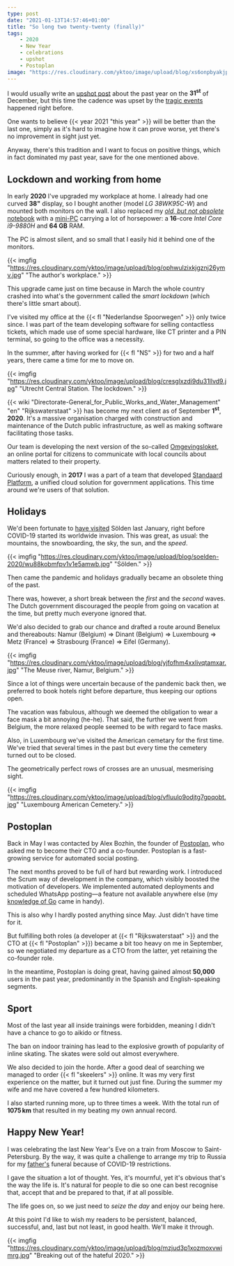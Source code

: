 ```yaml
---
type: post
date: "2021-01-13T14:57:46+01:00"
title: "So long two twenty-twenty (finally)"
tags:
    - 2020
    - New Year
    - celebrations
    - upshot
    - Postoplan
image: "https://res.cloudinary.com/yktoo/image/upload/blog/xs6onpbyakjpszks82bx.png"
---
```


I would usually write an [upshot post](/tags/upshot) about the past year on the **31<sup>st</sup>** of December, but this time the cadence was upset by the [tragic events](0764) happened right before.

One wants to believe {{< year 2021 "this year" >}} will be better than the last one, simply as it's hard to imagine how it can prove worse, yet there's no improvement in sight just yet.

Anyway, there's this tradition and I want to focus on positive things, which in fact dominated my past year, save for the one mentioned above.

<!--more-->

## Lockdown and working from home

In early **2020** I've upgraded my workplace at home. I already had one curved **38"** display, so I bought another (model *LG 38WK95C-W*) and mounted both monitors on the wall. I also replaced my *[old, but not obsolete](https://contentincontext.me/2015/08/04/im-old-not-obsolete/)* [notebook](0571) with a [mini-PC](https://yktoo.me/ali-41EK4s) carrying a lot of horsepower: a **16**-core *Intel Core i9-9880H* and **64 GB** RAM.

The PC is almost silent, and so small that I easily hid it behind one of the monitors.

{{< imgfig "https://res.cloudinary.com/yktoo/image/upload/blog/ophwulzixkjgznj26ymv.jpg" "The author's workplace." >}}

This upgrade came just on time because in March the whole country crashed into what's the government called the *smart lockdown* (which there's little smart about).

I've visited my office at the {{< fl "Nederlandse Spoorwegen" >}} only twice since. I was part of the team developing software for selling contactless tickets, which made use of some special hardware, like CT printer and a PIN terminal, so going to the office was a necessity.

In the summer, after having worked for {{< fl "NS" >}} for two and a half years, there came a time for me to move on.

{{< imgfig "https://res.cloudinary.com/yktoo/image/upload/blog/cresglxzdi9du31llvd9.jpg" "Utrecht Central Station. The lockdown." >}}

{{< wiki "Directorate-General_for_Public_Works_and_Water_Management" "en" "Rijkswaterstaat" >}} has become my next client as of September **1<sup>st</sup>**, **2020**. It's a massive organisation charged with construction and maintenance of the Dutch public infrastructure, as well as making software facilitating those tasks.

Our team is developing the next version of the so-called [Omgevingsloket](https://omgevingsloket.nl/), an online portal for citizens to communicate with local councils about matters related to their property.

Curiously enough, in **2017** I was a part of a team that developed [Standaard Platform](https://www.logius.nl/diensten/standaard-platform), a unified cloud solution for government applications. This time around we're users of that solution.

## Holidays

We'd been fortunate to [have visited](ru;0550) Sölden last January, right before COVID-19 started its worldwide invasion. This was great, as usual: the mountains, the snowboarding, the sky, the sun, and the *speed*.

{{< imgfig "https://res.cloudinary.com/yktoo/image/upload/blog/soelden-2020/wu88kobmfpv1v1e5amwb.jpg" "Sölden." >}}

Then came the pandemic and holidays gradually became an obsolete thing of the past.

There was, however, a short break between the *first* and the *second* waves. The Dutch government discouraged the people from going on vacation at the time, but pretty much everyone ignored that.

We'd also decided to grab our chance and drafted a route around Benelux and thereabouts: Namur (Belgium) ⇒ Dinant (Belgium) ⇒ Luxembourg ⇒ Metz (France) ⇒ Strasbourg (France) ⇒ Eifel (Germany).

{{< imgfig "https://res.cloudinary.com/yktoo/image/upload/blog/yjfofhm4xxlivqtamxar.jpg" "The Meuse river, Namur, Belgium." >}}

Since a lot of things were uncertain because of the pandemic back then, we preferred to book hotels right before departure, thus keeping our options open.

The vacation was fabulous, although we deemed the obligation to wear a face mask a bit annoying (he-he). That said, the further we went from Belgium, the more relaxed people seemed to be with regard to face masks.

Also, in Luxembourg we've visited the American cemetary for the first time. We've tried that several times in the past but every time the cemetery turned out to be closed.

The geometrically perfect rows of crosses are an unusual, mesmerising sight.

{{< imgfig "https://res.cloudinary.com/yktoo/image/upload/blog/vfluulo9odjtg7gpqobt.jpg" "Luxembourg American Cemetery." >}}

## Postoplan

Back in May I was contacted by Alex Bozhin, the founder of [Postoplan](https://postoplan.app/), who asked me to become their CTO and a co-founder. Postoplan is a fast-growing service for automated social posting.

The next months proved to be full of hard but rewarding work. I introduced the Scrum way of development in the company, which visibly boosted the motivation of developers. We implemented automated deployments and scheduled WhatsApp posting—a feature not available anywhere else (my [knowledge of Go](0748) came in handy).

This is also why I hardly posted anything since May. Just didn't have time for it.

But fulfilling both roles (a developer at {{< fl "Rijkswaterstaat" >}} and the CTO at {{< fl "Postoplan" >}}) became a bit too heavy on me in September, so we negotiated my departure as a CTO from the latter, yet retaining the co-founder role.

In the meantime, Postoplan is doing great, having gained almost **50,000** users in the past year, predominantly in the Spanish and English-speaking segments.

## Sport

Most of the last year all inside trainings were forbidden, meaning I didn't have a chance to go to aikido or fitness.

The ban on indoor training has lead to the explosive growth of popularity of inline skating. The skates were sold out almost everywhere.

We also decided to join the horde. After a good deal of searching we managed to order {{< fl "skeelers" >}} online. It was my very first experience on the matter, but it turned out just fine. During the summer my wife and me have covered a few hundred kilometers.

I also started running more, up to three times a week. With the total run of **1075 km** that resulted in my beating my own annual record.

## Happy New Year!

I was celebrating the last New Year's Eve on a train from Moscow to Saint-Petersburg. By the way, it was quite a challenge to arrange my trip to Russia for my [father's](0764) funeral because of COVID-19 restrictions.

I gave the situation a lot of thought. Yes, it's mournful, yet it's obvious that's the way the life is. It's natural for people to die so one can best recognise that, accept that and be prepared to that, if at all possible.

The life goes on, so we just need to *seize the day* and enjoy our being here.

At this point I'd like to wish my readers to be persistent, balanced, successful, and, last but not least, in good health. We'll make it through.

{{< imgfig "https://res.cloudinary.com/yktoo/image/upload/blog/mzjud3p1xozmoxvwimrg.jpg" "Breaking out of the hateful 2020." >}}
